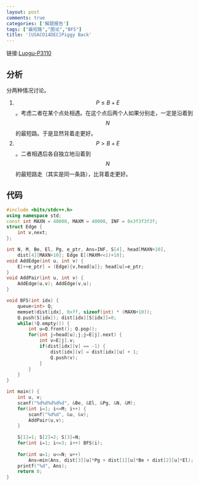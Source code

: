 ```yaml
---
layout: post
comments: true
categories: ['解题报告']
tags: ["最短路","图论","BFS"]
title: '[USACO14DEC]Piggy Back'
---
```


链接:[Luogu-P3110][1]
## 分析
分两种情况讨论。

1.  $$P \leq B+E$$ 。考虑二者在某个点处相遇。在这个点后两个人如果分别走，一定是沿着到$$N$$的最短路。于是显然背着走更好。
2.  $$P>B+E$$。二者相遇后各自独立地沿着到$$N$$的最短路走（其实是同一条路），比背着走更好。
<!--more-->
## 代码
```cpp
#include <bits/stdc++.h>
using namespace std;
const int MAXN = 40000, MAXM = 40000, INF = 0x3f3f3f3f;
struct Edge {
	int v,next;
};

int N, M, Be, El, Pg, e_ptr, Ans=INF, S[4], head[MAXN+10],
    dist[4][MAXN+10]; Edge E[(MAXM<<1)+10];
void AddEdge(int u, int v) {
	E[++e_ptr] = (Edge){v,head[u]}; head[u]=e_ptr;
}
void AddPair(int u, int v) {
	AddEdge(u,v); AddEdge(v,u);
}

void BFS(int idx) {
	queue<int> Q;
	memset(dist[idx], 0xff, sizeof(int) * (MAXN+10));
	Q.push(S[idx]); dist[idx][S[idx]]=0;
	while(!Q.empty()) {
		int u=Q.front(); Q.pop();
		for(int j=head[u];j;j=E[j].next) {
			int v=E[j].v;
			if(dist[idx][v] == -1) {
				dist[idx][v] = dist[idx][u] + 1;
				Q.push(v);
			}
		}
	}
}

int main() {
	int u, v;
	scanf("%d%d%d%d%d", &Be, &El, &Pg, &N, &M);
	for(int i=1; i<=M; i++) {
		scanf("%d%d", &u, &v);
		AddPair(u,v);
	}
	
	S[1]=1; S[2]=2; S[3]=N;
	for(int i=1; i<=3; i++) BFS(i);
	
	for(int u=1; u<=N; u++) 
		Ans=min(Ans, dist[3][u]*Pg + dist[1][u]*Be + dist[2][u]*El);
	printf("%d", Ans);
	return 0;
}
```

 [1]:https://www.luogu.org/problemnew/show/3110


